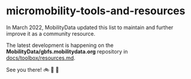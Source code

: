 # micromobility-tools-and-resources

In March 2022, MobilityData updated this list to maintain and further improve it as a community resource. 

The latest development is happening on the **MobilityData/gbfs.mobilitydata.org** repository in [docs/toolbox/resources.md](https://github.com/MobilityData/gbfs.mobilitydata.org/blob/master/docs/toolbox/resources.md).

See you there! 🚲 🛵 🛴
